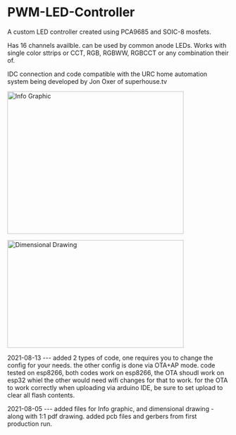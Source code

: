 # PWM-LED-Controller

A custom LED controller created using PCA9685 and SOIC-8 mosfets.

Has 16 channels availble. can be used by common anode LEDs. 
Works with single color sttrips or CCT, RGB, RGBWW, RGBCCT or any combination their of.

IDC connection and code compatible with the URC home automation system being developed by Jon Oxer of superhouse.tv

<a href="https://github.com/austinscreations/PWM-LED-Controller/blob/main/Pictures/Info%20Graphic.png?raw=true"><img src="https://github.com/austinscreations/PWM-LED-Controller/blob/main/Pictures/Info%20Graphic.png?raw=true" alt="Info Graphic" width="400" height="324"/></a>


<a href="https://github.com/austinscreations/PWM-LED-Controller/blob/main/Pictures/Dimensional%20Drawing.png?raw=tru"><img src="https://github.com/austinscreations/PWM-LED-Controller/blob/main/Pictures/Dimensional%20Drawing.png?raw=tru" alt="Dimensional Drawing" width="400" height="245"/></a>

2021-08-13 --- added 2 types of code, one requires you to change the config for your needs. the other config is done via OTA+AP mode. code tested on esp8266, both codes work on esp8266, the OTA shoudl work on esp32 whiel the other would need wifi changes for that to work. for the OTA to work correctly when uploading via arduino IDE, be sure to set upload to clear all flash contents.

2021-08-05 --- added files for Info graphic, and dimensional drawing - along with 1:1 pdf drawing. added pcb files and gerbers from first production run.
